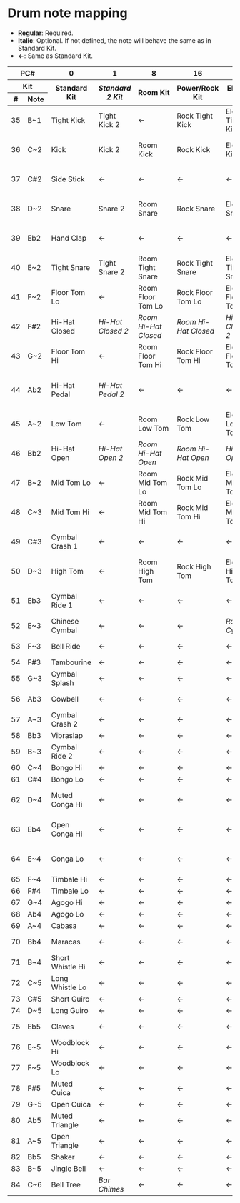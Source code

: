 # Drum note mapping
* **Regular**: Required.
* **Italic**: Optional. If not defined, the note will behave the same as in Standard Kit.
* **←**: Same as Standard Kit.

<div class="table-wrapper">
<table>
	<thead>
		<tr>
			<th colspan=2>PC#</th>
			<th>0</th>
			<th>1</th>
			<th>8</th>
			<th>16</th>
			<th>24</th>
			<th>25</th>
			<th>32</th>
			<th>40</th>
			<th>48</th>
		</tr>
		<tr>
			<th colspan=2>Kit</th>
			<th rowspan=2>Standard Kit</th>
			<th rowspan=2><i>Standard 2 Kit</i></th>
			<th rowspan=2>Room&nbsp;Kit</th>
			<th rowspan=2>Power/Rock Kit</th>
			<th rowspan=2>Electro Kit</th>
			<th rowspan=2>Analog Kit</th>
			<th rowspan=2><i>Jazz&nbsp;Kit</i></th>
			<th rowspan=2>Brush&nbsp;Kit</th>
			<th rowspan=2>Orchestra Kit</th>
		</tr>
		<tr>
			<th>#</th>
			<th>Note</th>
		</tr>
	</thead>
	<tbody>
		<tr>
			<td>35</td>
			<td>B~1</td>
			<td>Tight Kick</td>
			<td>Tight Kick 2</td>
			<td>←</td>
			<td>Rock Tight Kick</td>
			<td>Electro Tight Kick</td>
			<td>Analog Tight Kick</td>
			<td>Jazz Tight Kick</td>
			<td>Jazz Tight Kick</td>
			<td>Jazz Kick</td>
		</tr>
		<tr>
			<td>36</td>
			<td>C~2</td>
			<td>Kick</td>
			<td>Kick 2</td>
			<td>Room Kick</td>
			<td>Rock Kick</td>
			<td>Electro Kick</td>
			<td>Analog Kick</td>
			<td>Jazz Kick</td>
			<td>Brush Kick</td>
			<td>Concert Bass Drum</td>
		</tr>
		<tr>
			<td>37</td>
			<td>C#2</td>
			<td>Side Stick</td>
			<td>←</td>
			<td>←</td>
			<td>←</td>
			<td>←</td>
			<td>Analog Side Stick</td>
			<td>←</td>
			<td>←</td>
			<td>←</td>
		</tr>
		<tr>
			<td>38</td>
			<td>D~2</td>
			<td>Snare</td>
			<td>Snare 2</td>
			<td>Room Snare</td>
			<td>Rock Snare</td>
			<td>Electro Snare</td>
			<td>Analog Snare</td>
			<td><i>Jazz Snare</i></td>
			<td>Brush Tap</td>
			<td>Concert Snare Drum</td>
		</tr>
		<tr>
			<td>39</td>
			<td>Eb2</td>
			<td>Hand Clap</td>
			<td>←</td>
			<td>←</td>
			<td>←</td>
			<td>←</td>
			<td>←</td>
			<td><i>Jazz Hand Clap</i></td>
			<td>Brush Slap</td>
			<td>Castanet</td>
		</tr>
		<tr>
			<td>40</td>
			<td>E~2</td>
			<td>Tight Snare</td>
			<td>Tight Snare 2</td>
			<td>Room Tight Snare</td>
			<td>Rock Tight Snare</td>
			<td>Electro Tight Snare</td>
			<td>Analog Tight Snare</td>
			<td>←</td>
			<td>Brush Swirl</td>
			<td>Concert Snare Drum</td>
		</tr>
		<tr>
			<td>41</td>
			<td>F~2</td>
			<td>Floor Tom Lo</td>
			<td>←</td>
			<td>Room Floor Tom Lo</td>
			<td>Rock Floor Tom Lo</td>
			<td>Electro Floor Tom Lo</td>
			<td>Analog Floor Tom Lo</td>
			<td><i>Jazz Floor Tom Lo</i></td>
			<td>Brush Floor Tom Lo</td>
			<td>Timpani F</td>
		</tr>
		<tr>
			<td>42</td>
			<td>F#2</td>
			<td>Hi-Hat Closed</td>
			<td><i>Hi-Hat Closed 2</i></td>
			<td><i>Room Hi-Hat Closed</i></td>
			<td><i>Room Hi-Hat Closed</i></td>
			<td><i>Hi-Hat Closed 2</i></td>
			<td>Analog Hi-Hat Closed</td>
			<td><i>Jazz Hi-Hat Closed</i></td>
			<td>Brush Hi-Hat Closed</td>
			<td>Timpani F#</td>
		</tr>
		<tr>
			<td>43</td>
			<td>G~2</td>
			<td>Floor Tom Hi</td>
			<td>←</td>
			<td>Room Floor Tom Hi</td>
			<td>Rock Floor Tom Hi</td>
			<td>Electro Floor Tom Hi</td>
			<td>Analog Floor Tom Hi</td>
			<td><i>Jazz Floor Tom Hi</i></td>
			<td>Brush Floor Tom Hi</td>
			<td>Timpani G</td>
		</tr>
		<tr>
			<td>44</td>
			<td>Ab2</td>
			<td>Hi-Hat Pedal</td>
			<td><i>Hi-Hat Pedal 2</i></td>
			<td>←</td>
			<td>←</td>
			<td>←</td>
			<td>Analog Hi-Hat Closed Hi</td>
			<td>←</td>
			<td>Brush Hi-Hat Pedal</td>
			<td>Timpani G#</td>
		</tr>
		<tr>
			<td>45</td>
			<td>A~2</td>
			<td>Low Tom</td>
			<td>←</td>
			<td>Room Low Tom</td>
			<td>Rock Low Tom</td>
			<td>Electro Low Tom</td>
			<td>Analog Low Tom</td>
			<td><i>Jazz Low Tom</i></td>
			<td>Brush Low Tom</td>
			<td>Timpani A</td>
		</tr>
		<tr>
			<td>46</td>
			<td>Bb2</td>
			<td>Hi-Hat Open</td>
			<td><i>Hi-Hat Open 2</i></td>
			<td><i>Room Hi-Hat Open</i></td>
			<td><i>Room Hi-Hat Open</i></td>
			<td><i>Hi-Hat Open 2</i></td>
			<td>Analog Hi-Hat Open</td>
			<td><i>Jazz Hi-Hat Open</i></td>
			<td>Brush Hi-Hat Open</td>
			<td>Timpani A#</td>
		</tr>
		<tr>
			<td>47</td>
			<td>B~2</td>
			<td>Mid Tom Lo</td>
			<td>←</td>
			<td>Room Mid Tom Lo</td>
			<td>Rock Mid Tom Lo</td>
			<td>Electro Mid Tom Lo</td>
			<td>Analog Mid Tom Lo</td>
			<td><i>Jazz Mid Tom Lo</i></td>
			<td>Brush Mid Tom Lo</td>
			<td>Timpani B</td>
		</tr>
		<tr>
			<td>48</td>
			<td>C~3</td>
			<td>Mid Tom Hi</td>
			<td>←</td>
			<td>Room Mid Tom Hi</td>
			<td>Rock Mid Tom Hi</td>
			<td>Electro Mid Tom Hi</td>
			<td>Analog Mid Tom Hi</td>
			<td><i>Jazz Mid Tom Hi</i></td>
			<td>Brush Mid Tom Hi</td>
			<td>Timpani C</td>
		</tr>
		<tr>
			<td>49</td>
			<td>C#3</td>
			<td>Cymbal Crash 1</td>
			<td>←</td>
			<td>←</td>
			<td>←</td>
			<td>←</td>
			<td>Analog Cymbal Crash</td>
			<td>←</td>
			<td>Brush Cymbal Crash</td>
			<td>Timpani C#</td>
		</tr>
		<tr>
			<td>50</td>
			<td>D~3</td>
			<td>High Tom</td>
			<td>←</td>
			<td>Room High Tom</td>
			<td>Rock High Tom</td>
			<td>Electro High Tom</td>
			<td>Analog High Tom</td>
			<td><i>Jazz High Tom</i></td>
			<td>Brush High Tom</td>
			<td>Timpani D</td>
		</tr>
		<tr>
			<td>51</td>
			<td>Eb3</td>
			<td>Cymbal Ride 1</td>
			<td>←</td>
			<td>←</td>
			<td>←</td>
			<td>←</td>
			<td>←</td>
			<td>←</td>
			<td>Brush Cymbal Ride</td>
			<td>Timpani D#</td>
		</tr>
		<tr>
			<td>52</td>
			<td>E~3</td>
			<td>Chinese Cymbal</td>
			<td>←</td>
			<td>←</td>
			<td>←</td>
			<td><i>Reverse Cymbal</i></td>
			<td>←</td>
			<td>←</td>
			<td>←</td>
			<td>Timpani E</td>
		</tr>
		<tr>
			<td>53</td>
			<td>F~3</td>
			<td>Bell Ride</td>
			<td>←</td>
			<td>←</td>
			<td>←</td>
			<td>←</td>
			<td>←</td>
			<td>←</td>
			<td>Brush Bell Ride</td>
			<td>Timpani F</td>
		</tr>
		<tr>
			<td>54</td>
			<td>F#3</td>
			<td>Tambourine</td>
			<td>←</td>
			<td>←</td>
			<td>←</td>
			<td>←</td>
			<td>←</td>
			<td>←</td>
			<td>←</td>
			<td>←</td>
		</tr>
		<tr>
			<td>55</td>
			<td>G~3</td>
			<td>Cymbal Splash</td>
			<td>←</td>
			<td>←</td>
			<td>←</td>
			<td>←</td>
			<td>←</td>
			<td>←</td>
			<td>←</td>
			<td>←</td>
		</tr>
		<tr>
			<td>56</td>
			<td>Ab3</td>
			<td>Cowbell</td>
			<td>←</td>
			<td>←</td>
			<td>←</td>
			<td>←</td>
			<td>Analog Cowbell</td>
			<td>←</td>
			<td>←</td>
			<td>←</td>
		</tr>
		<tr>
			<td>57</td>
			<td>A~3</td>
			<td>Cymbal Crash 2</td>
			<td>←</td>
			<td>←</td>
			<td>←</td>
			<td>←</td>
			<td>←</td>
			<td>←</td>
			<td>←</td>
			<td>Concert Cymbal 2</td>
		</tr>
		<tr>
			<td>58</td>
			<td>Bb3</td>
			<td>Vibraslap</td>
			<td>←</td>
			<td>←</td>
			<td>←</td>
			<td>←</td>
			<td>←</td>
			<td>←</td>
			<td>←</td>
			<td>←</td>
		</tr>
		<tr>
			<td>59</td>
			<td>B~3</td>
			<td>Cymbal Ride 2</td>
			<td>←</td>
			<td>←</td>
			<td>←</td>
			<td>←</td>
			<td>←</td>
			<td>←</td>
			<td>←</td>
			<td>Concert Cymbal</td>
		</tr>
		<tr>
			<td>60</td>
			<td>C~4</td>
			<td>Bongo Hi</td>
			<td>←</td>
			<td>←</td>
			<td>←</td>
			<td>←</td>
			<td>←</td>
			<td>←</td>
			<td>←</td>
			<td>←</td>
		</tr>
		<tr>
			<td>61</td>
			<td>C#4</td>
			<td>Bongo Lo</td>
			<td>←</td>
			<td>←</td>
			<td>←</td>
			<td>←</td>
			<td>←</td>
			<td>←</td>
			<td>←</td>
			<td>←</td>
		</tr>
		<tr>
			<td>62</td>
			<td>D~4</td>
			<td>Muted Conga Hi</td>
			<td>←</td>
			<td>←</td>
			<td>←</td>
			<td>←</td>
			<td>Analog Conga Hi</td>
			<td>←</td>
			<td>←</td>
			<td>←</td>
		</tr>
		<tr>
			<td>63</td>
			<td>Eb4</td>
			<td>Open Conga Hi</td>
			<td>←</td>
			<td>←</td>
			<td>←</td>
			<td>←</td>
			<td>Analog Conga Mid</td>
			<td>←</td>
			<td>←</td>
			<td>←</td>
		</tr>
		<tr>
			<td>64</td>
			<td>E~4</td>
			<td>Conga Lo</td>
			<td>←</td>
			<td>←</td>
			<td>←</td>
			<td>←</td>
			<td>Analog Conga Lo</td>
			<td>←</td>
			<td>←</td>
			<td>←</td>
		</tr>
		<tr>
			<td>65</td>
			<td>F~4</td>
			<td>Timbale Hi</td>
			<td>←</td>
			<td>←</td>
			<td>←</td>
			<td>←</td>
			<td>←</td>
			<td>←</td>
			<td>←</td>
			<td>←</td>
		</tr>
		<tr>
			<td>66</td>
			<td>F#4</td>
			<td>Timbale Lo</td>
			<td>←</td>
			<td>←</td>
			<td>←</td>
			<td>←</td>
			<td>←</td>
			<td>←</td>
			<td>←</td>
			<td>←</td>
		</tr>
		<tr>
			<td>67</td>
			<td>G~4</td>
			<td>Agogo Hi</td>
			<td>←</td>
			<td>←</td>
			<td>←</td>
			<td>←</td>
			<td>←</td>
			<td>←</td>
			<td>←</td>
			<td>←</td>
		</tr>
		<tr>
			<td>68</td>
			<td>Ab4</td>
			<td>Agogo Lo</td>
			<td>←</td>
			<td>←</td>
			<td>←</td>
			<td>←</td>
			<td>←</td>
			<td>←</td>
			<td>←</td>
			<td>←</td>
		</tr>
		<tr>
			<td>69</td>
			<td>A~4</td>
			<td>Cabasa</td>
			<td>←</td>
			<td>←</td>
			<td>←</td>
			<td>←</td>
			<td>←</td>
			<td>←</td>
			<td>←</td>
			<td>←</td>
		</tr>
		<tr>
			<td>70</td>
			<td>Bb4</td>
			<td>Maracas</td>
			<td>←</td>
			<td>←</td>
			<td>←</td>
			<td>←</td>
			<td>Analog Maracas</td>
			<td>←</td>
			<td>←</td>
			<td>←</td>
		</tr>
		<tr>
			<td>71</td>
			<td>B~4</td>
			<td>Short Whistle Hi</td>
			<td>←</td>
			<td>←</td>
			<td>←</td>
			<td>←</td>
			<td>←</td>
			<td>←</td>
			<td>←</td>
			<td>←</td>
		</tr>
		<tr>
			<td>72</td>
			<td>C~5</td>
			<td>Long Whistle Lo</td>
			<td>←</td>
			<td>←</td>
			<td>←</td>
			<td>←</td>
			<td>←</td>
			<td>←</td>
			<td>←</td>
			<td>←</td>
		</tr>
		<tr>
			<td>73</td>
			<td>C#5</td>
			<td>Short Guiro</td>
			<td>←</td>
			<td>←</td>
			<td>←</td>
			<td>←</td>
			<td>←</td>
			<td>←</td>
			<td>←</td>
			<td>←</td>
		</tr>
		<tr>
			<td>74</td>
			<td>D~5</td>
			<td>Long Guiro</td>
			<td>←</td>
			<td>←</td>
			<td>←</td>
			<td>←</td>
			<td>←</td>
			<td>←</td>
			<td>←</td>
			<td>←</td>
		</tr>
		<tr>
			<td>75</td>
			<td>Eb5</td>
			<td>Claves</td>
			<td>←</td>
			<td>←</td>
			<td>←</td>
			<td>←</td>
			<td>Analog Claves</td>
			<td>←</td>
			<td>←</td>
			<td>←</td>
		</tr>
		<tr>
			<td>76</td>
			<td>E~5</td>
			<td>Woodblock Hi</td>
			<td>←</td>
			<td>←</td>
			<td>←</td>
			<td>←</td>
			<td>←</td>
			<td>←</td>
			<td>←</td>
			<td>←</td>
		</tr>
		<tr>
			<td>77</td>
			<td>F~5</td>
			<td>Woodblock Lo</td>
			<td>←</td>
			<td>←</td>
			<td>←</td>
			<td>←</td>
			<td>←</td>
			<td>←</td>
			<td>←</td>
			<td>←</td>
		</tr>
		<tr>
			<td>78</td>
			<td>F#5</td>
			<td>Muted Cuica</td>
			<td>←</td>
			<td>←</td>
			<td>←</td>
			<td>←</td>
			<td>←</td>
			<td>←</td>
			<td>←</td>
			<td>←</td>
		</tr>
		<tr>
			<td>79</td>
			<td>G~5</td>
			<td>Open Cuica</td>
			<td>←</td>
			<td>←</td>
			<td>←</td>
			<td>←</td>
			<td>←</td>
			<td>←</td>
			<td>←</td>
			<td>←</td>
		</tr>
		<tr>
			<td>80</td>
			<td>Ab5</td>
			<td>Muted Triangle</td>
			<td>←</td>
			<td>←</td>
			<td>←</td>
			<td>←</td>
			<td>←</td>
			<td>←</td>
			<td>←</td>
			<td>←</td>
		</tr>
		<tr>
			<td>81</td>
			<td>A~5</td>
			<td>Open Triangle</td>
			<td>←</td>
			<td>←</td>
			<td>←</td>
			<td>←</td>
			<td>←</td>
			<td>←</td>
			<td>←</td>
			<td>←</td>
		</tr>
		<tr>
			<td>82</td>
			<td>Bb5</td>
			<td>Shaker</td>
			<td>←</td>
			<td>←</td>
			<td>←</td>
			<td>←</td>
			<td>←</td>
			<td>←</td>
			<td>←</td>
			<td>←</td>
		</tr>
		<tr>
			<td>83</td>
			<td>B~5</td>
			<td>Jingle Bell</td>
			<td>←</td>
			<td>←</td>
			<td>←</td>
			<td>←</td>
			<td>←</td>
			<td>←</td>
			<td>←</td>
			<td>←</td>
		</tr>
		<tr>
			<td>84</td>
			<td>C~6</td>
			<td>Bell Tree</td>
			<td><i>Bar Chimes</i></td>
			<td>←</td>
			<td>←</td>
			<td>←</td>
			<td>←</td>
			<td>←</td>
			<td>←</td>
			<td>←</td>
		</tr>
	</tbody>
</table>
</div>
